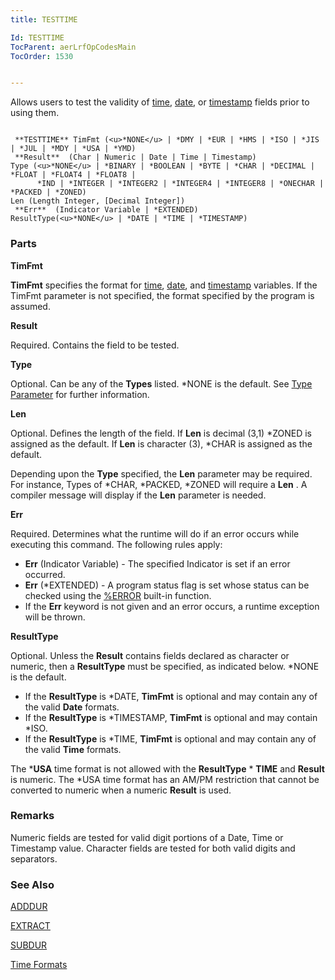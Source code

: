 ```yaml
---
title: TESTTIME

Id: TESTTIME
TocParent: aerLrfOpCodesMain
TocOrder: 1530


---
```


Allows users to test the validity of [time](Time_Formats.html), [date](Date_Formats.html), or [timestamp](Timestamp_Literals.html) fields prior to using them. 

```

 **TESTTIME** TimFmt (<u>*NONE</u> | *DMY | *EUR | *HMS | *ISO | *JIS | *JUL | *MDY | *USA | *YMD)
 **Result**  (Char | Numeric | Date | Time | Timestamp)
Type (<u>*NONE</u> | *BINARY | *BOOLEAN | *BYTE | *CHAR | *DECIMAL | *FLOAT | *FLOAT4 | *FLOAT8 |
      *IND | *INTEGER | *INTEGER2 | *INTEGER4 | *INTEGER8 | *ONECHAR | *PACKED | *ZONED)
Len (Length Integer, [Decimal Integer])
 **Err**  (Indicator Variable | *EXTENDED)
ResultType(<u>*NONE</u> | *DATE | *TIME | *TIMESTAMP)     
```

### Parts

**TimFmt** 

**TimFmt**  specifies the format for [time](Time_Formats.html),
                [date](Date_Formats.html), and [timestamp](Timestamp_Data_Type.html)
                variables. If the TimFmt parameter is not specified, the format specified by
                the program is assumed.


**Result** 

Required. Contains the field to be tested.


**Type** 

Optional. Can be any of the **Types** listed. *NONE is the default. See [Type Parameter](Type_Parameter.html) for further information.


**Len** 

Optional. Defines the length of the field. If **Len** is decimal (3,1) *ZONED is assigned as the default. If **Len** is character (3), *CHAR is assigned as the default. 

Depending upon the **Type** specified, the **Len** parameter may be required. For instance, Types of *CHAR, *PACKED, *ZONED will require a **Len** . A compiler message will display if the **Len** parameter is needed.


**Err** 

Required. Determines what the runtime will do if an error occurs while executing this command. The following rules apply: 

- **Err** (Indicator Variable) - The specified Indicator is set if an error occurred.
- **Err** (*EXTENDED) - A program status flag is set whose status can be checked using the [%ERROR](ERROR_Function.html) built-in function.
- If the **Err** keyword is not given and an error occurs, a runtime exception will be thrown.


**ResultType** 

Optional. Unless the **Result** contains fields declared as character or numeric, then a **ResultType** must be specified, as indicated below. *NONE is the default. 

- If the **ResultType** is *DATE, **TimFmt** is optional and may contain any of the valid **Date** formats.
- If the **ResultType** is *TIMESTAMP, **TimFmt** is optional and may contain *ISO.
- If the **ResultType** is *TIME, **TimFmt** is optional and may contain any of the valid **Time** formats.

The ***USA** time format is not allowed with the **ResultType** * **TIME** and **Result** is numeric. The *USA time format has an AM/PM restriction that cannot be converted to numeric when a numeric **Result** is used.


### Remarks
Numeric fields are tested for valid digit portions of a Date, Time or Timestamp value. Character fields are tested for both valid digits and separators. 

### See Also
[ADDDUR](ADDDUR.html)

[EXTRACT](EXTRACT.html)

[SUBDUR](SUBDUR.html)

[Time Formats](Time_Formats.html) 
